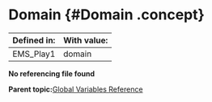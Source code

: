 # Domain {#Domain .concept}

|Defined in:|With value:|
|-----------|-----------|
|EMS\_Play1|domain|

**No referencing file found**

**Parent topic:**[Global Variables Reference](../../../crossref/globVars/globVarsRef/GV_globVarsRef.md)

